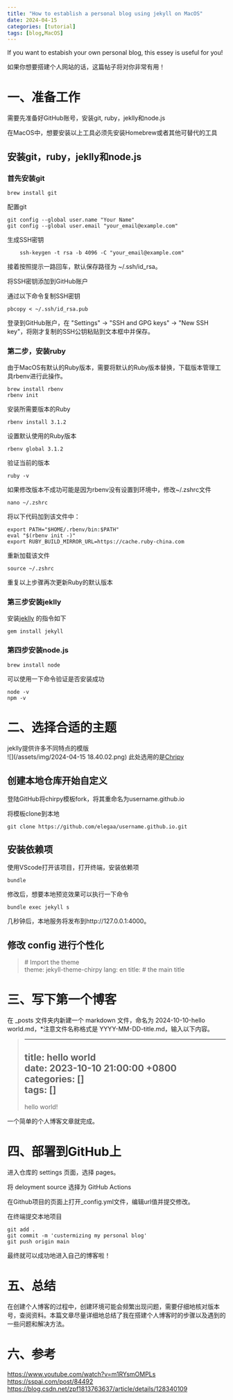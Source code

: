 ```yaml
---
title: "How to establish a personal blog using jekyll on MacOS"
date: 2024-04-15
categories: [tutorial]
tags: [blog,MacOS]
---
```


If you want to estabish your own personal blog, this essey is useful for you!  

如果你想要搭建个人网站的话，这篇帖子将对你非常有用！

# 一、准备工作

需要先准备好GitHub账号，安装git, ruby，jeklly和node.js  

在MacOS中，想要安装以上工具必须先安装Homebrew或者其他可替代的工具

## 安装git，ruby，jeklly和node.js
### 首先安装git

    brew install git

    
配置git  

```
git config --global user.name "Your Name"
git config --global user.email "your_email@example.com"
```
生成SSH密钥  

```
    ssh-keygen -t rsa -b 4096 -C "your_email@example.com"
```
接着按照提示一路回车，默认保存路径为 ~/.ssh/id_rsa。  

将SSH密钥添加到GitHub账户  

通过以下命令复制SSH密钥  

```
pbcopy < ~/.ssh/id_rsa.pub
```
登录到GitHub账户，在 "Settings" -> "SSH and GPG keys" -> "New SSH key"，将刚才复制的SSH公钥粘贴到文本框中并保存。  


### 第二步，安装ruby

由于MacOS有默认的Ruby版本，需要将默认的Ruby版本替换，下载版本管理工具rbenv进行此操作。
```
brew install rbenv
rbenv init
```
安装所需要版本的Ruby
```
rbenv install 3.1.2
```
设置默认使用的Ruby版本
```
rbenv global 3.1.2
```
验证当前的版本
```
ruby -v
```

如果修改版本不成功可能是因为rbenv没有设置到环境中，修改~/.zshrc文件
```
nano ~/.zshrc
```
将以下代码加到该文件中：
```
export PATH="$HOME/.rbenv/bin:$PATH"
eval "$(rbenv init -)"
export RUBY_BUILD_MIRROR_URL=https://cache.ruby-china.com
```
重新加载该文件
```
source ~/.zshrc
```
重复以上步骤再次更新Ruby的默认版本

### 第三步安装jeklly

安装[jeklly](https://jekyllrb.com/docs/continuous-integration/github-actions/) 的指令如下
```
gem install jekyll
```

### 第四步安装node.js

```
brew install node
```
可以使用一下命令验证是否安装成功
```
node -v
npm -v
```

# 二、选择合适的主题

jeklly提供许多不同特点的模版  
![](/assets/img/2024-04-15 18.40.02.png)
此处选用的是[Chripy](https://chirpy.cotes.page/posts/getting-started/)



## 创建本地仓库开始自定义

登陆GitHub将chirpy模板fork，将其重命名为username.github.io


将模板clone到本地
```
git clone https://github.com/elegaa/username.github.io.git
```



## 安装依赖项

使用VScode打开该项目，打开终端，安装依赖项  
```
bundle
```
修改后，想要本地预览效果可以执行一下命令
```
bundle exec jekyll s
```
几秒钟后，本地服务将发布到http://127.0.0.1:4000。

## 修改 config 进行个性化  

> \# Import the theme  
> theme: jekyll-theme-chirpy
> lang: en
> title:  # the main title
  

# 三、写下第一个博客
在 _posts 文件夹内新建一个 markdown 文件，命名为 2024-10-10-hello world.md，*注意文件名称格式是 YYYY-MM-DD-title.md，输入以下内容。  

> ---  
> title: hello world  
> date: 2023-10-10 21:00:00 +0800  
> categories: []  
> tags: []  
> ---  
>
> hello world!  

一个简单的个人博客文章就完成。  

# 四、部署到GitHub上
进入仓库的 settings 页面，选择 pages。  

将 deloyment source 选择为 GitHub Actions  

在Github项目的页面上打开_config.yml文件，编辑url值并提交修改。  

在终端提交本地项目
~~~
git add .
git commit -m 'custermizing my personal blog'
git push origin main
~~~

最终就可以成功地进入自己的博客啦！

# 五、总结
在创建个人博客的过程中，创建环境可能会频繁出现问题，需要仔细地核对版本号，查阅资料。本篇文章尽量详细地总结了我在搭建个人博客时的步骤以及遇到的一些问题和解决方法。

# 六、参考
https://www.youtube.com/watch?v=m1RYsmOMPLs  
https://sspai.com/post/84492  
https://blog.csdn.net/zpf1813763637/article/details/128340109